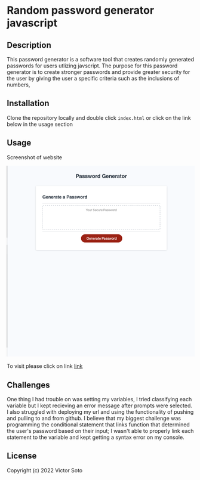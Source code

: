 # Random password generator javascript

## Description
This password generator is a software tool that creates randomly generated passwords for users utlizing javscript. The purpose for this password generator is to create stronger passwords and provide greater security for the user by giving the user a specific criteria such as the inclusions of numbers, 

## Installation

Clone the repository locally and double click `index.html` or click on the link below in the usage section


## Usage

Screenshot of website

![Screenshot](assets/Images/Screenshotofpasswordgenerator.png)

To visit please click on link [link](https://vsoto7697.github.io/victorspasswordgenerator)

## Challenges
One thing I had trouble on was setting my variables, I tried classifying each variable but I kept recieving an error message after prompts were selected. I also struggled with deploying my url and using the functionality of pushing and pulling to and from github. I believe that my biggest challenge was programming the conditional statement that links function that determined the user's password based on their input; I wasn't able to properly link each statement to the variable and kept getting a syntax error on my console. 

## License


Copyright (c) 2022 Victor Soto
